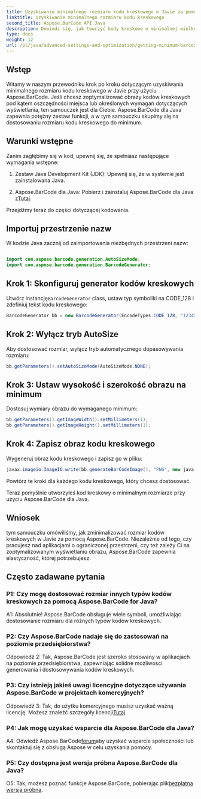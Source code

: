 ```yaml
---
title: Uzyskiwanie minimalnego rozmiaru kodu kreskowego w Javie za pomocą Aspose.BarCode
linktitle: Uzyskiwanie minimalnego rozmiaru kodu kreskowego
second_title: Aspose.BarCode API Java
description: Dowiedz się, jak tworzyć kody kreskowe o minimalnej wielkości w Javie przy użyciu Aspose.BarCode. Postępuj zgodnie z naszym przewodnikiem krok po kroku, aby uzyskać wydajne i zoptymalizowane pod względem przestrzennym generowanie kodów kreskowych.
type: docs
weight: 12
url: /pl/java/advanced-settings-and-optimization/getting-minimum-barcode-size/
---
```

## Wstęp

Witamy w naszym przewodniku krok po kroku dotyczącym uzyskiwania minimalnego rozmiaru kodu kreskowego w Javie przy użyciu Aspose.BarCode. Jeśli chcesz zoptymalizować obrazy kodów kreskowych pod kątem oszczędności miejsca lub określonych wymagań dotyczących wyświetlania, ten samouczek jest dla Ciebie. Aspose.BarCode dla Java zapewnia potężny zestaw funkcji, a w tym samouczku skupimy się na dostosowaniu rozmiaru kodu kreskowego do minimum.

## Warunki wstępne

Zanim zagłębimy się w kod, upewnij się, że spełniasz następujące wymagania wstępne:

1. Zestaw Java Development Kit (JDK): Upewnij się, że w systemie jest zainstalowana Java.

2.  Aspose.BarCode dla Java: Pobierz i zainstaluj Aspose.BarCode dla Java z[Tutaj](https://releases.aspose.com/barcode/java/).

Przejdźmy teraz do części dotyczącej kodowania.

## Importuj przestrzenie nazw

W kodzie Java zacznij od zaimportowania niezbędnych przestrzeni nazw:

```java

import com.aspose.barcode.generation.AutoSizeMode;
import com.aspose.barcode.generation.BarcodeGenerator;
```

## Krok 1: Skonfiguruj generator kodów kreskowych

 Utwórz instancję`BarcodeGenerator` class, ustaw typ symboliki na CODE_128 i zdefiniuj tekst kodu kreskowego:

```java
BarcodeGenerator bb = new BarcodeGenerator(EncodeTypes.CODE_128, "1234567");
```

## Krok 2: Wyłącz tryb AutoSize

Aby dostosować rozmiar, wyłącz tryb automatycznego dopasowywania rozmiaru:

```java
bb.getParameters().setAutoSizeMode(AutoSizeMode.NONE);
```

## Krok 3: Ustaw wysokość i szerokość obrazu na minimum

Dostosuj wymiary obrazu do wymaganego minimum:

```java
bb.getParameters().getImageWidth().setMillimeters(1);
bb.getParameters().getImageHeight().setMillimeters(1);
```

## Krok 4: Zapisz obraz kodu kreskowego

Wygeneruj obraz kodu kreskowego i zapisz go w pliku:

```java
javax.imageio.ImageIO.write(bb.generateBarCodeImage(), "PNG", new java.io.File(dataDir + "minimumresult.png"));
```

Powtórz te kroki dla każdego kodu kreskowego, który chcesz dostosować.

Teraz pomyślnie utworzyłeś kod kreskowy o minimalnym rozmiarze przy użyciu Aspose.BarCode dla Java.

## Wniosek

tym samouczku omówiliśmy, jak zminimalizować rozmiar kodów kreskowych w Javie za pomocą Aspose.BarCode. Niezależnie od tego, czy pracujesz nad aplikacjami o ograniczonej przestrzeni, czy też zależy Ci na zoptymalizowanym wyświetlaniu obrazu, Aspose.BarCode zapewnia elastyczność, której potrzebujesz.

## Często zadawane pytania

### P1: Czy mogę dostosować rozmiar innych typów kodów kreskowych za pomocą Aspose.BarCode for Java?

A1: Absolutnie! Aspose.BarCode obsługuje wiele symboli, umożliwiając dostosowanie rozmiaru dla różnych typów kodów kreskowych.

### P2: Czy Aspose.BarCode nadaje się do zastosowań na poziomie przedsiębiorstwa?

Odpowiedź 2: Tak, Aspose.BarCode jest szeroko stosowany w aplikacjach na poziomie przedsiębiorstwa, zapewniając solidne możliwości generowania i dostosowywania kodów kreskowych.

### P3: Czy istnieją jakieś uwagi licencyjne dotyczące używania Aspose.BarCode w projektach komercyjnych?

 Odpowiedź 3: Tak, do użytku komercyjnego musisz uzyskać ważną licencję. Możesz znaleźć szczegóły licencji[Tutaj](https://purchase.aspose.com/buy).

### P4: Jak mogę uzyskać wsparcie dla Aspose.BarCode dla Java?

 A4: Odwiedź Aspose.BarCode[forum](https://forum.aspose.com/c/barcode/13)aby uzyskać wsparcie społeczności lub skontaktuj się z obsługą Aspose w celu uzyskania pomocy.

### P5: Czy dostępna jest wersja próbna Aspose.BarCode dla Java?

 O5: Tak, możesz poznać funkcje Aspose.BarCode, pobierając plik[bezpłatna wersja próbna](https://releases.aspose.com/).